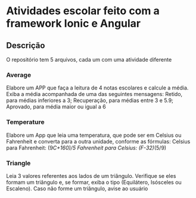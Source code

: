 # Atividades escolar feito com a framework Ionic e Angular

## Descrição
O repositório tem 5 arquivos, cada um com uma atividade diferente

### Average
Elabore um APP que faça a leitura de 4 notas escolares e calcule a média. Exiba a média acompanhada de uma das seguintes mensagens:
Retido, para médias inferiores a 3;
Recuperação, para médias entre 3 e 5.9;
Aprovado, para média maior ou igual a 6

### Temperature
Elabore um App que leia uma temperatura, que pode ser em Celsius ou Fahrenheit e converta para a outra unidade, conforme as fórmulas:
Celsius para Fahrenheit: (9*C+160)/5
Fahrenheit para Celsius: (F-32)*(5/9)

### Triangle
Leia 3 valores referentes aos lados de um triângulo. Verifique se eles formam um triângulo e, se formar, exiba o tipo (Equilátero, Isósceles ou Escaleno). 
Caso não forme um triângulo, avise ao usuário

